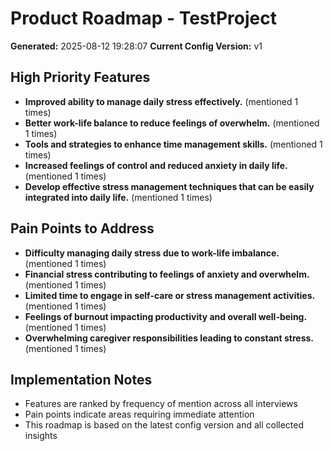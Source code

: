 # Product Roadmap - TestProject

**Generated:** 2025-08-12 19:28:07
**Current Config Version:** v1

## High Priority Features

- **Improved ability to manage daily stress effectively.** (mentioned 1 times)
- **Better work-life balance to reduce feelings of overwhelm.** (mentioned 1 times)
- **Tools and strategies to enhance time management skills.** (mentioned 1 times)
- **Increased feelings of control and reduced anxiety in daily life.** (mentioned 1 times)
- **Develop effective stress management techniques that can be easily integrated into daily life.** (mentioned 1 times)

## Pain Points to Address

- **Difficulty managing daily stress due to work-life imbalance.** (mentioned 1 times)
- **Financial stress contributing to feelings of anxiety and overwhelm.** (mentioned 1 times)
- **Limited time to engage in self-care or stress management activities.** (mentioned 1 times)
- **Feelings of burnout impacting productivity and overall well-being.** (mentioned 1 times)
- **Overwhelming caregiver responsibilities leading to constant stress.** (mentioned 1 times)

## Implementation Notes

- Features are ranked by frequency of mention across all interviews
- Pain points indicate areas requiring immediate attention
- This roadmap is based on the latest config version and all collected insights
